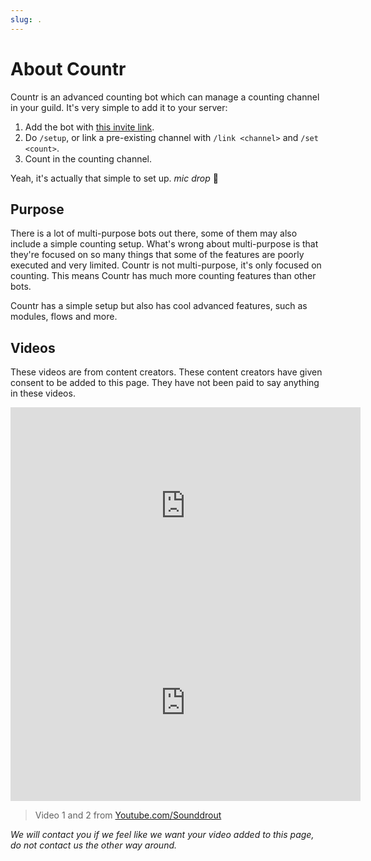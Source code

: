```yaml
---
slug: .
---
```


# About Countr
Countr is an advanced counting bot which can manage a counting channel in your guild. It's very simple to add it to your server:

1. Add the bot with [this invite link](https://discord.com/api/oauth2/authorize?client_id=467377486141980682&permissions=805334032&scope=bot%20applications.commands).
2. Do `/setup`, or link a pre-existing channel with `/link <channel>` and `/set <count>`.
3. Count in the counting channel.

Yeah, it's actually that simple to set up. *mic drop* 🎤

## Purpose
There is a lot of multi-purpose bots out there, some of them may also include a simple counting setup. What's wrong about multi-purpose is that they're focused on so many things that some of the features are poorly executed and very limited. Countr is not multi-purpose, it's only focused on counting. This means Countr has much more counting features than other bots.

Countr has a simple setup but also has cool advanced features, such as modules, flows and more.

## Videos
These videos are from content creators. These content creators have given consent to be added to this page. They have not been paid to say anything in these videos.


<iframe width="560" height="315" src="https://www.youtube-nocookie.com/embed/JKKKHH6Q2S4?controls=0" title="YouTube video player" frameborder="0" allow="accelerometer; autoplay; clipboard-write; encrypted-media; gyroscope; picture-in-picture" allowfullscreen></iframe>

<iframe width="560" height="315" src="https://www.youtube-nocookie.com/embed/l8OQSRJtlXI" title="YouTube video player" frameborder="0" allow="accelerometer; autoplay; clipboard-write; encrypted-media; gyroscope; picture-in-picture" allowfullscreen></iframe>

> Video 1 and 2 from [Youtube.com/Sounddrout](https://Youtube.com/Sounddrout)


*We will contact you if we feel like we want your video added to this page, do not contact us the other way around.*


